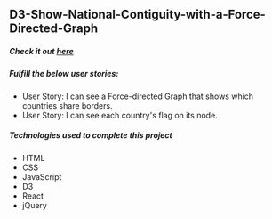 ## D3-Show-National-Contiguity-with-a-Force-Directed-Graph
##### Check it out [here](https://c0d0er.github.io/D3-Show-National-Contiguity-with-a-Force-Directed-Graph/)

##### Fulfill the below user stories:
- User Story: I can see a Force-directed Graph that shows which countries share borders.
- User Story: I can see each country's flag on its node.

##### Technologies used to complete this project
- HTML
- CSS
- JavaScript
- D3
- React
- jQuery
